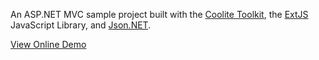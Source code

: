 An ASP.NET MVC sample project built with the [Coolite Toolkit](http://www.coolite.com/), the [ExtJS](http://www.extjs.com/) JavaScript Library, and [Json.NET](http://www.codeplex.com/Json).

[View Online Demo](http://mvc.coolite.com/)